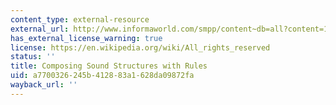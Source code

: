 ```yaml
---
content_type: external-resource
external_url: http://www.informaworld.com/smpp/content~db=all?content=10.1080/07494460802664049
has_external_license_warning: true
license: https://en.wikipedia.org/wiki/All_rights_reserved
status: ''
title: Composing Sound Structures with Rules
uid: a7700326-245b-4128-83a1-628da09872fa
wayback_url: ''
---
```

